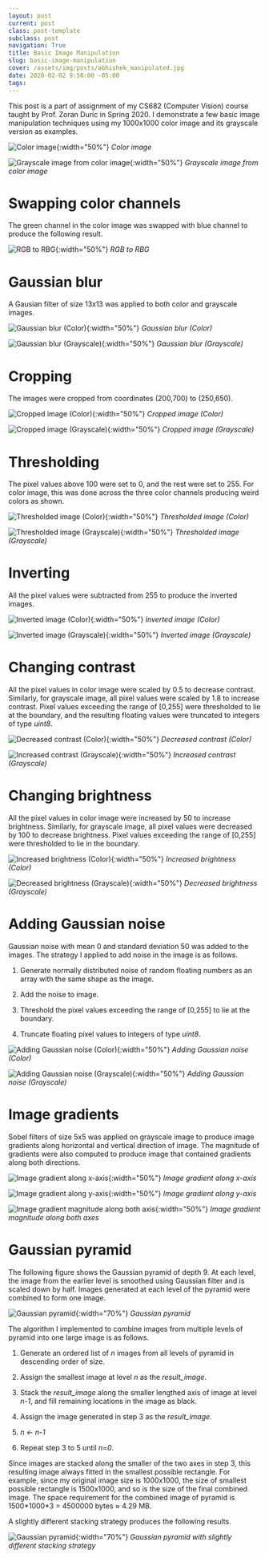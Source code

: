 ```yaml
---
layout: post
current: post
class: post-template
subclass: post
navigation: True
title: Basic Image Manipulation
slug: basic-image-manipulation
cover: /assets/img/posts/abhishek_manipulated.jpg
date: 2020-02-02 9:50:00 -05:00
tags:
---
```


This post is a part of assignment of my CS682 (Computer Vision) course taught by Prof. Zoran Duric in Spring 2020. I demonstrate a few basic image manipulation techniques using my 1000x1000 color image and its grayscale version as examples.

![Color image](/assets/img/posts/abhishek.jpg){:width="50%"}
*Color image*

![Grayscale image from color image](/assets/img/posts/abhishek_gray.jpg){:width="50%"}
*Grayscale image from color image*

# Swapping color channels

The green channel in the color image was swapped with blue channel to
produce the following result.

![RGB to RBG](/assets/img/posts/abhishek_rbg.jpg){:width="50%"}
*RGB to RBG*

# Gaussian blur

A Gausian filter of size 13x13 was applied to both color and grayscale
images.

![Gaussian blur (Color)](/assets/img/posts/abhishek_color_blur.jpg){:width="50%"}
*Gaussian blur (Color)*

![Gaussian blur (Grayscale)](/assets/img/posts/abhishek_gray_blur.jpg){:width="50%"}
*Gaussian blur (Grayscale)*

# Cropping

The images were cropped from coordinates (200,700) to (250,650).

![Cropped image (Color)](/assets/img/posts/abhishek_color_crop.jpg){:width="50%"}
*Cropped image (Color)*

![Cropped image (Grayscale)](/assets/img/posts/abhishek_gray_crop.jpg){:width="50%"}
*Cropped image (Grayscale)*

# Thresholding

The pixel values above 100 were set to 0, and the rest were set to 255.
For color image, this was done across the three color channels producing
weird colors as shown.

![Thresholded image (Color)](/assets/img/posts/abhishek_color_threshold.jpg){:width="50%"}
*Thresholded image (Color)*

![Thresholded image (Grayscale)](/assets/img/posts/abhishek_gray_threshold.jpg){:width="50%"}
*Thresholded image (Grayscale)*

# Inverting

All the pixel values were subtracted from 255 to produce the inverted
images.

![Inverted image (Color)](/assets/img/posts/abhishek_color_invert.jpg){:width="50%"}
*Inverted image (Color)*

![Inverted image (Grayscale)](/assets/img/posts/abhishek_gray_invert.jpg){:width="50%"}
*Inverted image (Grayscale)*

# Changing contrast

All the pixel values in color image were scaled by 0.5 to decrease
contrast. Similarly, for grayscale image, all pixel values were scaled
by 1.8 to increase contrast. Pixel values exceeding the range of
\[0,255\] were thresholded to lie at the boundary, and the resulting
floating values were truncated to integers of type *uint8*.

![Decreased contrast (Color)](/assets/img/posts/abhishek_color_contrast_dec.jpg){:width="50%"}
*Decreased contrast (Color)*

![Increased contrast (Grayscale)](/assets/img/posts/abhishek_gray_contrast_inc.jpg){:width="50%"}
*Increased contrast (Grayscale)*

# Changing brightness

All the pixel values in color image were increased by 50 to increase
brightness. Similarly, for grayscale image, all pixel values were
decreased by 100 to decrease brightness. Pixel values exceeding the
range of \[0,255\] were thresholded to lie in the boundary.

![Increased brightness (Color)](/assets/img/posts/abhishek_color_brightness_inc.jpg){:width="50%"}
*Increased brightness (Color)*

![Decreased brightness (Grayscale)](/assets/img/posts/abhishek_gray_brightness_dec.jpg){:width="50%"}
*Decreased brightness (Grayscale)*

# Adding Gaussian noise

Gaussian noise with mean 0 and standard deviation 50 was added to the
images. The strategy I applied to add noise in the image is as follows.

1.  Generate normally distributed noise of random floating numbers as an
    array with the same shape as the image.

2.  Add the noise to image.

3.  Threshold the pixel values exceeding the range of \[0,255\] to lie
    at the boundary.

4.  Truncate floating pixel values to integers of type *uint8*.

![Adding Gaussian noise (Color)](/assets/img/posts/abhishek_color_noisy.jpg){:width="50%"}
*Adding Gaussian noise (Color)*

![Adding Gaussian noise (Grayscale)](/assets/img/posts/abhishek_gray_noisy.jpg){:width="50%"}
*Adding Gaussian noise (Grayscale)*

# Image gradients

Sobel filters of size 5x5 was applied on grayscale image to produce
image gradients along horizontal and vertical direction of image. The
magnitude of gradients were also computed to produce image that
contained gradients along both directions.

![Image gradient along x-axis](/assets/img/posts/abhishek_sobel_x.jpg){:width="50%"}
*Image gradient along x-axis*

![Image gradient along y-axis](/assets/img/posts/abhishek_sobel_y.jpg){:width="50%"}
*Image gradient along y-axis*

![Image gradient magnitude along both axis](/assets/img/posts/abhishek_sobel_mag.jpg){:width="50%"}
*Image gradient magnitude along both axes*

# Gaussian pyramid

The following figure shows the Gaussian pyramid of depth 9. At each
level, the image from the earlier level is smoothed using Gaussian
filter and is scaled down by half. Images generated at each level of the
pyramid were combined to form one image.

![Gaussian pyramid](/assets/img/posts/abhishek_gaussian_pyramid_alter.jpg){:width="70%"}
*Gaussian pyramid*

The algorithm I implemented to
combine images from multiple levels of pyramid into one large image is
as follows.

1.  Generate an ordered list of *n* images from all levels of pyramid
    in descending order of size.

2.  Assign the smallest image at level *n* as the *result_image*.

3.  Stack the *result_image* along the smaller lengthed axis of image
    at level *n-1*, and fill remaining locations in the image as
    black.

4.  Assign the image generated in step 3 as the *result_image*.

5.  *n ← n-1*

6.  Repeat step 3 to 5 until *n=0*.

Since images are stacked along the smaller of the two axes in step 3,
this resulting image always fitted in the smallest possible rectangle.
For example, since my original image size is 1000x1000, the size of
smallest possible rectangle is 1500x1000, and so is the size of the
final combined image. The space requirement for the combined image of
pyramid is 1500\*1000\*3 = 4500000 bytes ≈ 4.29 MB.

A slightly different stacking strategy produces the following results.

![Gaussian pyramid](/assets/img/posts/abhishek_gaussian_pyramid_layer.jpg){:width="70%"}
*Gaussian pyramid with slightly different stacking strategy*